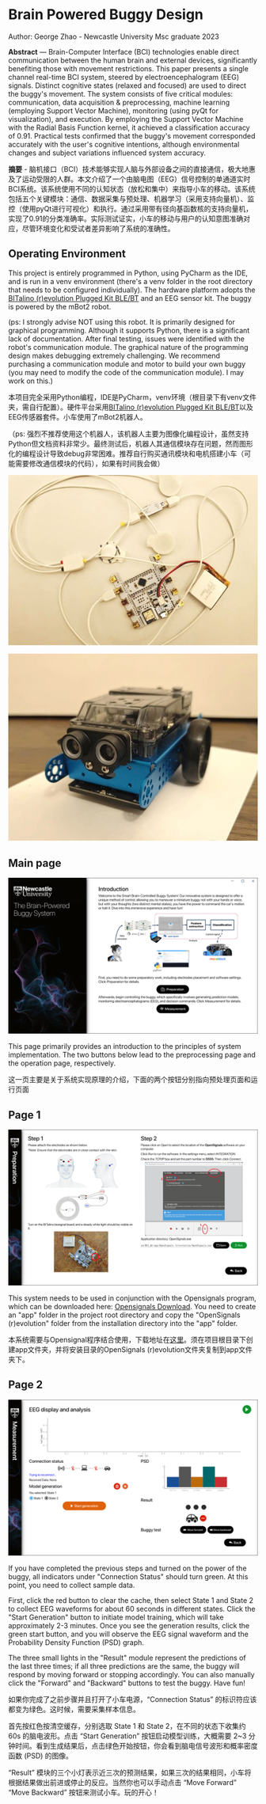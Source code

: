 # Brain Powered Buggy Design

Author: George Zhao - Newcastle University Msc graduate 2023

**Abstract** — Brain-Computer Interface (BCI) technologies enable direct communication between the human brain and external devices, significantly benefiting those with movement restrictions. This paper presents a single channel real-time BCI system, steered by electroencephalogram (EEG) signals. Distinct cognitive states (relaxed and focused) are used to direct the buggy's movement. The system consists of five critical modules: communication, data acquisition & preprocessing, machine learning (employing Support Vector Machine), monitoring (using pyQt for visualization), and execution. By employing the Support Vector Machine with the Radial Basis Function kernel, it achieved a classification accuracy of 0.91. Practical tests confirmed that the buggy's movement corresponded accurately with the user's cognitive intentions, although environmental changes and subject variations influenced system accuracy.

**摘要** - 脑机接口（BCI）技术能够实现人脑与外部设备之间的直接通信，极大地惠及了运动受限的人群。本文介绍了一个由脑电图（EEG）信号控制的单通道实时BCI系统。该系统使用不同的认知状态（放松和集中）来指导小车的移动。该系统包括五个关键模块：通信、数据采集与预处理、机器学习（采用支持向量机）、监控（使用pyQt进行可视化）和执行。通过采用带有径向基函数核的支持向量机，实现了0.91的分类准确率。实际测试证实，小车的移动与用户的认知意图准确对应，尽管环境变化和受试者差异影响了系统的准确性。

## Operating Environment

This project is entirely programmed in Python, using PyCharm as the IDE, and is run in a venv environment (there's a venv folder in the root directory that needs to be configured individually). The hardware platform adopts the [BITalino (r)evolution Plugged Kit BLE/BT](https://www.pluxbiosignals.com/collections/bitalino) and an EEG sensor kit. The buggy is powered by the mBot2 robot.

(ps: I strongly advise NOT using this robot. It is primarily designed for graphical programming. Although it supports Python, there is a significant lack of documentation. After final testing, issues were identified with the robot's communication module. The graphical nature of the programming design makes debugging extremely challenging. We recommend purchasing a communication module and motor to build your own buggy (you may need to modify the code of the communication module). I may work on this.)

本项目完全采用Python编程，IDE是PyCharm，venv环境（根目录下有venv文件夹，需自行配置）。硬件平台采用[BITalino (r)evolution Plugged Kit BLE/BT](https://www.pluxbiosignals.com/collections/bitalino)以及EEG传感器套件。小车使用了mBot2机器人。

（ps: 强烈不推荐使用这个机器人，该机器人主要为图像化编程设计，虽然支持Python但文档资料非常少。最终测试后，机器人其通信模块存在问题，然而图形化的编程设计导致debug非常困难。推荐自行购买通讯模块和电机搭建小车（可能需要修改通信模块的代码），如果有时间我会做）

![page_sensor.jpg](picture%2Fpage_sensor.jpg)

![page_buggy.jpg](picture%2Fpage_buggy.jpg)

## Main page

![main_page.png](picture%2Fmain_page.png)

This page primarily provides an introduction to the principles of system implementation. The two buttons below lead to the preprocessing page and the operation page, respectively.

这一页主要是关于系统实现原理的介绍，下面的两个按钮分别指向预处理页面和运行页面

## Page 1

![page_1.png](picture%2Fpage_1.png)

This system needs to be used in conjunction with the Opensignals program, which can be downloaded here: [Opensignals Download](https://support.pluxbiosignals.com/knowledge-base/introducing-opensignals-revolution/). You need to create an "app" folder in the project root directory and copy the "OpenSignals (r)evolution" folder from the installation directory into the "app" folder.

本系统需要与Opensignal程序结合使用，下载地址在[这里](https://support.pluxbiosignals.com/knowledge-base/introducing-opensignals-revolution/)。须在项目根目录下创建app文件夹，并将安装目录的OpenSignals (r)evolution文件夹复制到app文件夹下。

## Page 2

![page_2.png](picture%2Fpage_2.png)

If you have completed the previous steps and turned on the power of the buggy, all indicators under "Connection Status" should turn green. At this point, you need to collect sample data. 

First, click the red button to clear the cache, then select State 1 and State 2 to collect EEG waveforms for about 60 seconds in different states. Click the "Start Generation" button to initiate model training, which will take approximately 2-3 minutes. Once you see the generation results, click the green start button, and you will observe the EEG signal waveform and the Probability Density Function (PSD) graph. 

The three small lights in the "Result" module represent the predictions of the last three times; if all three predictions are the same, the buggy will respond by moving forward or stopping accordingly. You can also manually click the "Forward" and "Backward" buttons to test the buggy. Have fun!

如果你完成了之前步骤并且打开了小车电源，“Connection Status” 的标识符应该都变为绿色。这时候，需要采集样本信息。

首先按红色按清空缓存，分别选取 State 1 和 State 2，在不同的状态下收集约 60s 的脑电波形。点击 “Start Generation” 按钮启动模型训练，大概需要 2~3 分钟时间。看到生成结果后，点击绿色开始按钮，你会看到脑电信号波形和概率密度函数 (PSD) 的图像。

“Result” 模块的三个小灯表示近三次的预测结果，如果三次的结果相同，小车将根据结果做出前进或停止的反应。当然你也可以手动点击 “Move Forward” “Move Backward” 按钮来测试小车。玩的开心！